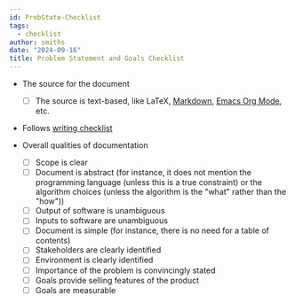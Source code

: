 ```yaml
---
id: ProbState-Checklist
tags:
  - checklist
author: smiths
date: "2024-09-16"
title: Problem Statement and Goals Checklist
---
```


- The source for the document

  - [ ] The source is text-based, like LaTeX, [Markdown](https://en.wikipedia.org/wiki/Markdown), [Emacs Org Mode](https://en.wikipedia.org/wiki/Org-mode), etc.

- Follows [writing checklist](https://github.com/smiths/capTemplate/blob/main/docs/Checklists/Writing-Checklist.pdf)

- Overall qualities of documentation
  - [ ] Scope is clear
  - [ ] Document is abstract (for instance, it does not mention the programming language (unless this is a true constraint) or the algorithm choices (unless the algorithm is the "what" rather than the "how"))
  - [ ] Output of software is unambiguous
  - [ ] Inputs to software are unambiguous
  - [ ] Document is simple (for instance, there is no need for a table of contents)
  - [ ] Stakeholders are clearly identified
  - [ ] Environment is clearly identified
  - [ ] Importance of the problem is convincingly stated
  - [ ] Goals provide selling features of the product
  - [ ] Goals are measurable
